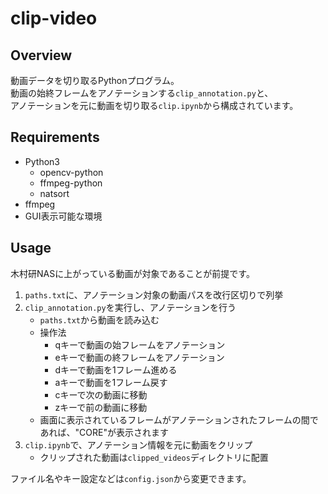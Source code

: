 # clip-video

## Overview
動画データを切り取るPythonプログラム。  
動画の始終フレームをアノテーションする`clip_annotation.py`と、  
アノテーションを元に動画を切り取る`clip.ipynb`から構成されています。  

## Requirements
- Python3
  - opencv-python
  - ffmpeg-python
  - natsort
- ffmpeg
- GUI表示可能な環境

## Usage
木村研NASに上がっている動画が対象であることが前提です。
1. `paths.txt`に、アノテーション対象の動画パスを改行区切りで列挙
2. `clip_annotation.py`を実行し、アノテーションを行う
    - `paths.txt`から動画を読み込む
    - 操作法
      - qキーで動画の始フレームをアノテーション
      - eキーで動画の終フレームをアノテーション
      - dキーで動画を1フレーム進める
      - aキーで動画を1フレーム戻す
      - cキーで次の動画に移動
      - zキーで前の動画に移動
    - 画面に表示されているフレームがアノテーションされたフレームの間であれば、"CORE"が表示されます
3. `clip.ipynb`で、アノテーション情報を元に動画をクリップ
    - クリップされた動画は`clipped_videos`ディレクトリに配置

ファイル名やキー設定などは`config.json`から変更できます。

